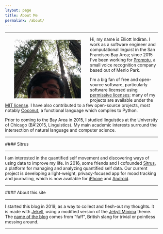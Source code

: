 ```yaml
---
layout: page
title: About Me
permalink: /about/
---
```


<hr/>

<img style="float: left;" src="/assets/images/eindiran_mugshot.jpg" alt="drawing" width="220" Hspace="30" Vspace="10" title="Hiking in Portola Valley."/>

Hi, my name is Elliott Indiran. I work as a software engineer and computational linguist in the San Francisco Bay Area; since 2015 I've been working for [Promptu](http://promptu.com), a small voice recognition company based out of Menlo Park.

I'm a big fan of free and open-source software, particularly software licensed using [permissive licenses](https://en.wikipedia.org/wiki/Permissive_software_license); many of my projects are available under the [MIT license](https://mit-license.org/). I have also contributed to a few open-source projects, most notably [Coconut](http://coconut-lang.org/), a functional language which compiles to Python.

Prior to coming to the Bay Area in 2015, I studied linguistics at the University of Chicago (BA'2015, Linguistics). My main academic interests surround the intersection of natural language and computer science.

<hr/>
#### Sitrus
<hr/>

I am interested in the quantified self movement and discovering ways of using data to improve my life.
In 2016, some friends and I cofounded [Sitrus](https://sitrus.io), a platform for managing and analyzing quantified self data.
Our current project is developing a light-weight, privacy-focused app for mood tracking and journaling, which is now available for [iPhone](https://apps.apple.com/br/app/sitrus-moods/id1454172167) and [Android](https://play.google.com/store/apps/details?id=io.sitrus.moodSwipes&hl=en_US).


<hr/>
#### About this site
<hr/>

 I started this blog in 2019, as a way to collect and flesh-out my thoughts. It is made with [Jekyll](https://jekyllrb.com), using a modified version of the [Jekyll Minima](https://github.com/jekyll/minima) theme.
 The [name of the blog](https://en.wikipedia.org/wiki/Glossary_of_British_terms_not_widely_used_in_the_United_States#F) comes from "faff", British slang for trivial or pointless messing around.

<hr/>
